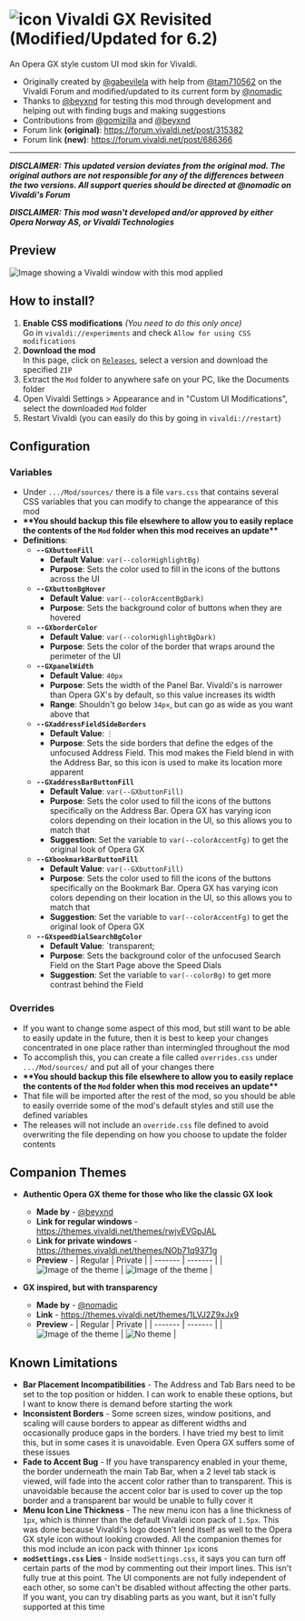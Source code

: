 # ![icon](Assets/icon/Vivladi-GX-Stretched-32.png) Vivaldi GX Revisited (Modified/Updated for 6.2)
An Opera GX style custom UI mod skin for Vivaldi.
- Originally created by [@gabevilela](https://forum.vivaldi.net/user/gabevilela) with help from [@tam710562](https://forum.vivaldi.net/user/tam710562) on the Vivaldi Forum and modified/updated to its current form by [@nomadic](https://forum.vivaldi.net/user/nomadic)
- Thanks to [@beyxnd](https://forum.vivaldi.net/user/beyxnd) for testing this mod through development and helping out with finding bugs and making suggestions
- Contributions from [@gomizilla](https://forum.vivaldi.net/user/gomizilla) and [@beyxnd](https://forum.vivaldi.net/user/beyxnd)
- Forum link **(original)**: https://forum.vivaldi.net/post/315382
- Forum link **(new)**: https://forum.vivaldi.net/post/686366

***

***DISCLAIMER: This updated version deviates from the original mod. The original authors are not responsible for any of the differences between the two versions. All support queries should be directed at @nomadic on Vivaldi's Forum***</br>

***DISCLAIMER: This mod wasn't developed and/or approved by either Opera Norway AS, or Vivaldi Technologies***

## Preview

![Image showing a Vivaldi window with this mod applied](Assets/preview-shadow.png)


## How to install?

1. **Enable CSS modifications** *(You need to do this only once)*</br>
Go in `vivaldi://experiments` and check `Allow for using CSS modifications`
2. **Download the mod**</br>
In this page, click on [`Releases`](https://github.com/ortiza5/Vivaldi-GX/releases), select a version and download the specified `ZIP`
3. Extract the `Mod` folder to anywhere safe on your PC, like the Documents folder
4. Open Vivaldi Settings > Appearance and in "Custom UI Modifications", select the downloaded `Mod` folder
5. Restart Vivaldi (you can easily do this by going in `vivaldi://restart`)

## Configuration

### Variables
- Under `.../Mod/sources/` there is a file `vars.css` that contains several CSS variables that you can modify to change the appearance of this mod
- **\*\*You should backup this file elsewhere to allow you to easily replace the contents of the `Mod` folder when this mod receives an update\*\***
- **Definitions**:
  - **`--GXbuttonFill`**
    - **Default Value**: `var(--colorHighlightBg)`
    - **Purpose**: Sets the color used to fill in the icons of the buttons across the UI
  - **`--GXbuttonBgHover`**
    - **Default Value**: `var(--colorAccentBgDark)`
    - **Purpose**: Sets the background color of buttons when they are hovered 
  - **`--GXborderColor`**
    - **Default Value**: `var(--colorHighlightBgDark)`
    - **Purpose**: Sets the color of the border that wraps around the perimeter of the UI
  - **`--GXpanelWidth`**
    - **Default Value**: `40px`
    - **Purpose**: Sets the width of the Panel Bar. Vivaldi's is narrower than Opera GX's by default, so this value increases its width
    - **Range**: Shouldn't go below `34px`, but can go as wide as you want above that
  - **`--GXaddressFieldSideBorders`**
    - **Default Value**: `⋮`
    - **Purpose**: Sets the side borders that define the edges of the unfocused Address Field. This mod makes the Field blend in with the Address Bar, so this icon is used to make its location more apparent
  - **`--GXaddressBarButtonFill`**
    - **Default Value**: `var(--GXbuttonFill)`
    - **Purpose**: Sets the color used to fill the icons of the buttons specifically on the Address Bar. Opera GX has varying icon colors depending on their location in the UI, so this allows you to match that
    - **Suggestion**: Set the variable to `var(--colorAccentFg)` to get the original look of Opera GX
  - **`--GXbookmarkBarButtonFill`**
    - **Default Value**: `var(--GXbuttonFill)`
    - **Purpose**: Sets the color used to fill the icons of the buttons specifically on the Bookmark Bar. Opera GX has varying icon colors depending on their location in the UI, so this allows you to match that
    - **Suggestion**: Set the variable to `var(--colorAccentFg)` to get the original look of Opera GX
  - **`--GXspeedDialSearchBgColor`**
    - **Default Value**: `transparent;
    - **Purpose**: Sets the background color of the unfocused Search Field on the Start Page above the Speed Dials
    - **Suggestion**: Set the variable to `var(--colorBg)` to get more contrast behind the Field

### Overrides
- If you want to change some aspect of this mod, but still want to be able to easily update in the future, then it is best to keep your changes concentrated in one place rather than intermingled throughout the mod
- To accomplish this, you can create a file called `overrides.css` under `.../Mod/sources/` and put all of your changes there
- **\*\*You should backup this file elsewhere to allow you to easily replace the contents of the `Mod` folder when this mod receives an update\*\***
- That file will be imported after the rest of the mod, so you should be able to easily override some of the mod's default styles and still use the defined variables
- The releases will not include an `override.css` file defined to avoid overwriting the file depending on how you choose to update the folder contents

## Companion Themes

- **Authentic Opera GX theme for those who like the classic GX look**
  - **Made by** - [@beyxnd](https://forum.vivaldi.net/user/beyxnd)
  - **Link for regular windows** - https://themes.vivaldi.net/themes/rwjvEVGpJAL
  - **Link for private windows** - https://themes.vivaldi.net/themes/NOb71q9371g
  - **Preview** - 
     | Regular | Private |
     | ------- | ------- |
     | ![Image of the theme ](Assets/GX-default-preview.png) | ![Image of the theme ](Assets/GX-private-preview.png) |
     
- **GX inspired, but with transparency**
  - **Made by** - [@nomadic](https://forum.vivaldi.net/user/nomadic)
  - **Link** - https://themes.vivaldi.net/themes/1LVJ2Z9xJx9
  - **Preview** -
     | Regular | Private |
     | ------- | ------- |
     | ![Image of the theme ](Assets/GX-transparency-preview.png) | ![No theme](Assets/GX-unset-preview.png) |

## Known Limitations
- **Bar Placement Incompatibilities** - The Address and Tab Bars need to be set to the top position or hidden. I can work to enable these options, but I want to know there is demand before starting the work
- **Inconsistent Borders** - Some screen sizes, window positions, and scaling will cause borders to appear as different widths and occasionally produce gaps in the borders. I have tried my best to limit this, but in some cases it is unavoidable. Even Opera GX suffers some of these issues
- **Fade to Accent Bug** - If you have transparency enabled in your theme, the border underneath the main Tab Bar, when a 2 level tab stack is viewed, will fade into the accent color rather than to transparent. This is unavoidable because the accent color bar is used to cover up the top border and a transparent bar would be unable to fully cover it
- **Menu Icon Line Thickness** - The new menu icon has a line thickness of `1px`, which is thinner than the default Vivaldi icon pack of `1.5px`. This was done because Vivaldi's logo doesn't lend itself as well to the Opera GX style icon without looking crowded. All the companion themes for this mod include an icon pack with thinner `1px` icons
- **`modSettings.css` Lies** - Inside `modSettings.css`, it says you can turn off certain parts of the mod by commenting out their import lines. This isn't fully true at this point. The UI components are not fully independent of each other, so some can't be disabled without affecting the other parts. If you want, you can try disabling parts as you want, but it isn't fully supported at this time